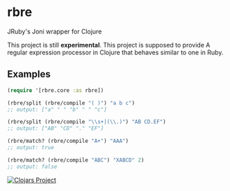# rbre

JRuby's Joni wrapper for Clojure

This project is still __experimental__. 
This project is supposed to provide A regular expression processor in Clojure that behaves similar to one in Ruby.

## Examples

```clojure
(require '[rbre.core :as rbre])

(rbre/split (rbre/compile "( )") "a b c") 
;; output: ["a" " " "b" " " "c"]

(rbre/split (rbre/compile "\\s+|(\\.)") "AB CD.EF") 
;; output: ["AB" "CD" "." "EF"]

(rbre/match? (rbre/compile "A+") "AAA")
;; output: true

(rbre/match? (rbre/compile "ABC") "XABCD" 2)
;; output: false

```

[![Clojars Project](https://img.shields.io/clojars/v/rbre.svg)](https://clojars.org/rbre)
